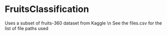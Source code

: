 # FruitsClassification
Uses a subset of fruits-360 dataset from Kaggle \n
See the files.csv for the list of file paths used
